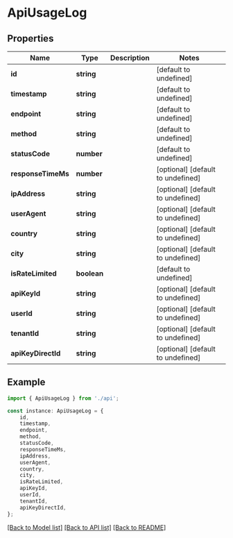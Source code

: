 # ApiUsageLog


## Properties

Name | Type | Description | Notes
------------ | ------------- | ------------- | -------------
**id** | **string** |  | [default to undefined]
**timestamp** | **string** |  | [default to undefined]
**endpoint** | **string** |  | [default to undefined]
**method** | **string** |  | [default to undefined]
**statusCode** | **number** |  | [default to undefined]
**responseTimeMs** | **number** |  | [optional] [default to undefined]
**ipAddress** | **string** |  | [optional] [default to undefined]
**userAgent** | **string** |  | [optional] [default to undefined]
**country** | **string** |  | [optional] [default to undefined]
**city** | **string** |  | [optional] [default to undefined]
**isRateLimited** | **boolean** |  | [default to undefined]
**apiKeyId** | **string** |  | [optional] [default to undefined]
**userId** | **string** |  | [optional] [default to undefined]
**tenantId** | **string** |  | [optional] [default to undefined]
**apiKeyDirectId** | **string** |  | [optional] [default to undefined]

## Example

```typescript
import { ApiUsageLog } from './api';

const instance: ApiUsageLog = {
    id,
    timestamp,
    endpoint,
    method,
    statusCode,
    responseTimeMs,
    ipAddress,
    userAgent,
    country,
    city,
    isRateLimited,
    apiKeyId,
    userId,
    tenantId,
    apiKeyDirectId,
};
```

[[Back to Model list]](../README.md#documentation-for-models) [[Back to API list]](../README.md#documentation-for-api-endpoints) [[Back to README]](../README.md)

